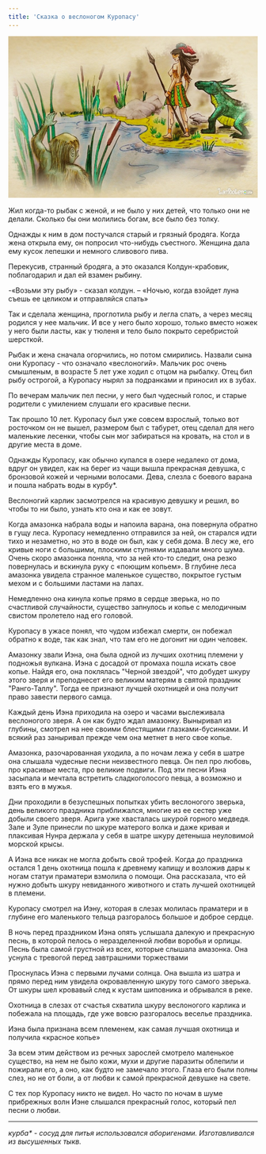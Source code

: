 ```yaml
---
title: 'Сказка о веслоногом Куропасу'
---
```


![](%D0%9A%D1%83%D1%80%D0%BE%D0%BF%D0%B0%D1%81%D1%83%202.jpg)

Жил когда-то рыбак с женой, и не было у них детей, что только они не делали. Сколько бы они молились богам, все было без толку.

Однажды к ним в дом постучался старый и грязный бродяга. Когда жена открыла ему, он попросил что-нибудь съестного. Женщина дала ему кусок лепешки и немного сливового пива.

Перекусив, странный бродяга, а это оказался Колдун-крабовик, поблагодарил и дал ей взамен рыбину.

-«Возьми эту рыбу» - сказал колдун. – «Ночью, когда взойдет луна съешь ее целиком и отправляйся спать»

Так и сделала женщина, проглотила рыбу и легла спать, а через месяц родился у нее мальчик. И все у него было хорошо, только вместо ножек у него были ласты, как у тюленя и тело было покрыто серебристой шерсткой.

Рыбак и жена сначала огорчились, но потом смирились. Назвали сына они Куропасу - что означало «веслоногий». Мальчик рос очень смышленым, в возрасте 5 лет уже ходил с отцом на рыбалку. Отец бил рыбу острогой, а Куропасу нырял за подранками и приносил их в зубах.

По вечерам мальчик пел песни, у него был чудесный голос, и старые родители с умилением слушали его красивые песни.

Так прошло 10 лет. Куропасу был уже совсем взрослый, только вот росточком он не вышел, размером был с табурет, отец сделал для него маленькие лесенки, чтобы сын мог забираться на кровать, на стол и в другие места в доме.

Однажды Куропасу, как обычно купался в озере недалеко от дома, вдруг он увидел, как на берег из чащи вышла прекрасная девушка, с бронзовой кожей и черными волосами. Дева, слезла с боевого варана и пошла набрать воды в курбу*.

Веслоногий карлик засмотрелся на красивую девушку и решил, во чтобы то ни было, узнать кто она и как ее зовут.

Когда амазонка набрала воды и напоила варана, она повернула обратно в гущу леса. Куропасу немедленно отправился за ней, он старался идти тихо и незаметно, но это в воде он был, как у себя дома. В лесу же, его кривые ноги с большими, плоскими ступнями издавали много шума. Очень скоро амазонка поняла, что за ней кто-то следит, она резко повернулась и вскинула руку с «поющим копьем». В глубине леса амазонка увидела странное маленькое существо, покрытое густым мехом и с большими ластами на лапах.

Немедленно она кинула копье прямо в сердце зверька, но по счастливой случайности, существо запнулось и копье с мелодичным свистом пролетело над его головой.

Куропасу в ужасе понял, что чудом избежал смерти, он побежал обратно к воде, так как знал, что там его не догонит ни один человек.

Амазонку звали Иэна, она была одной из лучших охотниц племени у подножья вулкана. Иэна с досадой от промаха пошла искать свое копье. Найдя его, она поклялась "Черной звездой", что добудет шкуру этого зверя и преподнесет его великим матерям в святой праздник "Ранго-Таллу". Тогда ее признают лучшей охотницей и она получит право завести первого самца.

Каждый день Иэна приходила на озеро и часами выслеживала веслоногого зверя. А он как будто ждал амазонку. Выныривал из глубины, смотрел на нее своими блестящими глазками-бусинками. И всякий раз заныривал прежде чем она метнет в него свое копье.

Амазонка, разочарованная уходила, а по ночам лежа у себя в шатре она слышала чудесные песни неизвестного певца. Он пел про любовь, про красивые места, про великие подвиги. Под эти песни Иэна засыпала и мечтала встретить сладкоголосого певца, а возможно и взять его в мужья.

Дни проходили в безуспешных попытках убить веслоногого зверька, день великого праздника приближался, многие из ее сестер уже добыли своего зверя. Арига уже хвасталась шкурой горного медведя. Зале и Зуле принесли по шкуре матерого волка и даже кривая и плаксивая Нунра держала у себя в шатре шкуру детеныша неуловимой морской крысы.

А Иэна все никак не могла добыть свой трофей. Когда до праздника остался 1 день охотница пошла к древнему капищу и возложив дары к ногам статуи праматери взмолила о помощи. Она рассказала, что ей нужно добыть шкуру невиданного животного и стать лучшей охотницей в племени.

Куропасу смотрел на Иэну, которая в слезах молилась праматери и в глубине его маленького тельца разгоралось большое и доброе сердце.

В ночь перед праздником Иэна опять услышала далекую и прекрасную песнь, в которой пелось о неразделенной любви воробья и орлицы. Песнь была самой грустной из всех, которые слышала амазонка. Она уснула с тревогой перед завтрашними торжествами

Проснулась Иэна с первыми лучами солнца. Она вышла из шатра и прямо перед ним увидела окровавленную шкуру того самого зверька. От шкуры шел кровавый след к кустам шиповника и обрывался в реке.

Охотница в слезах от счастья схватила шкуру веслоногого карлика и побежала на площадь, где уже вовсю разгоралось веселье праздника.

Иэна была признана всем племенем, как самая лучшая охотница и получила «красное копье»

За всем этим действом из речных зарослей смотрело маленькое существо, на нем не было кожи, мухи и другие паразиты облепили и пожирали его, а оно, как будто не замечало этого. Глаза его были полны слез, но не от боли, а от любви к самой прекрасной девушке на свете.

С тех пор Куропасу никто не видел. Но часто по ночам в шуме прибрежных волн Иэне слышался прекрасный голос, который пел песни о любви.

---------------------------------------------------------------------------------------------------------------------------
_курба* - сосуд для питья использовался аборигенами. Изготавливался из высушенных тыкв._
